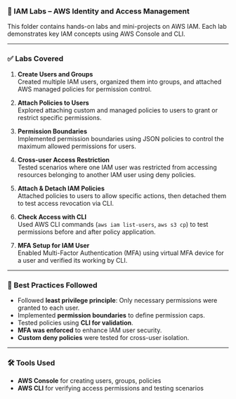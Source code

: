 ### 📁 IAM Labs – AWS Identity and Access Management

This folder contains hands-on labs and mini-projects on AWS IAM. Each lab demonstrates key IAM concepts using AWS Console and CLI.

---

### ✅ Labs Covered

1. **Create Users and Groups**  
   Created multiple IAM users, organized them into groups, and attached AWS managed policies for permission control.

2. **Attach Policies to Users**  
   Explored attaching custom and managed policies to users to grant or restrict specific permissions.

3. **Permission Boundaries**  
   Implemented permission boundaries using JSON policies to control the maximum allowed permissions for users.

4. **Cross-user Access Restriction**  
   Tested scenarios where one IAM user was restricted from accessing resources belonging to another IAM user using deny policies.

5. **Attach & Detach IAM Policies**  
   Attached policies to users to allow specific actions, then detached them to test access revocation via CLI.

6. **Check Access with CLI**  
   Used AWS CLI commands (`aws iam list-users`, `aws s3 cp`) to test permissions before and after policy application.

7. **MFA Setup for IAM User**  
   Enabled Multi-Factor Authentication (MFA) using virtual MFA device for a user and verified its working by CLI.

---

### 📌 Best Practices Followed

- Followed **least privilege principle**: Only necessary permissions were granted to each user.
- Implemented **permission boundaries** to define permission caps.
- Tested policies using **CLI for validation**.
- **MFA was enforced** to enhance IAM user security.
- **Custom deny policies** were tested for cross-user isolation.

---

### 🛠️ Tools Used

- **AWS Console** for creating users, groups, policies
- **AWS CLI** for verifying access permissions and testing scenarios
